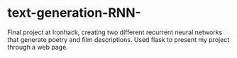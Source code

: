 # text-generation-RNN-
Final project at Ironhack, creating two different recurrent neural networks that generate poetry and film descriptions. Used flask to present my project through a web page.
